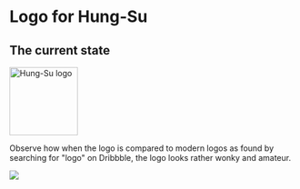 # Logo for Hung-Su

## The current state

<img src="https://raw.githubusercontent.com/hungsu/hung.su-2018/master/images/logo--black.png" alt="Hung-Su logo" title="Hung-Su" height="120" />

Observe how when the logo is compared to modern logos as found by searching for "logo" on Dribbble, the logo looks rather wonky and amateur.

<img src="https://hung.su/logo-comparison.png" />
